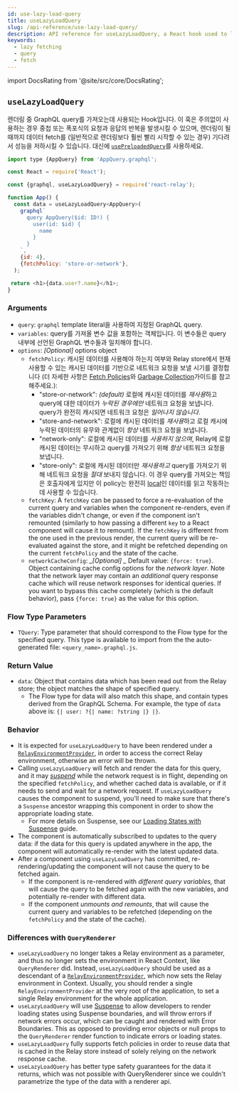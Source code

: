 ```yaml
---
id: use-lazy-load-query
title: useLazyLoadQuery
slug: /api-reference/use-lazy-load-query/
description: API reference for useLazyLoadQuery, a React hook used to lazily fetch query data when a component renders
keywords:
  - lazy fetching
  - query
  - fetch
---
```


import DocsRating from '@site/src/core/DocsRating';

## `useLazyLoadQuery`

렌더링 중 GraphQL query를 가져오는데 사용되는 Hook입니다. 이 훅은 주의없이 사용하는 경우 중첩 또는 폭포식의 요청과 응답의 반복을 발생시킬 수 있으며, 렌더링이 될 때까지 데이터 fetch를 (일반적으로 렌더링보다 훨씬 빨리 시작할 수 있는 경우) 기다려서 성능을 저하시킬 수 있습니다. 대신에 [`usePreloadedQuery`](../use-preloaded-query)를 사용하세요.

```js
import type {AppQuery} from 'AppQuery.graphql';

const React = require('React');

const {graphql, useLazyLoadQuery} = require('react-relay');

function App() {
  const data = useLazyLoadQuery<AppQuery>(
    graphql`
      query AppQuery($id: ID!) {
        user(id: $id) {
          name
        }
      }
    `,
    {id: 4},
    {fetchPolicy: 'store-or-network'},
  );

 return <h1>{data.user?.name}</h1>;
}
```

### Arguments

* `query`: `graphql` template literal을 사용하여 지정된 GraphQL query.
* `variables`: query를 가져올 변수 값을 포함하는 객체입니다. 이 변수들은 query 내부에 선언된 GraphQL 변수들과 일치해야 합니다.
* `options`: _*[Optional]*_ options object
    * `fetchPolicy`: 캐시된 데이터를 사용해야 하는지 여부와 Relay store에서 현재 사용할 수 있는 캐시된 데이터를 기반으로 네트워크 요청을 보낼 시기를 결정합니다 (더 자세한 사항은 [Fetch Policies](../../guided-tour/reusing-cached-data/fetch-policies)와 [Garbage Collection](../../guided-tour/reusing-cached-data/presence-of-data)가이드를 참고해주세요.):
        * "store-or-network": _*(default)*_ 로컬에 캐시된 데이터를 *재사용*하고 query에 대한 데이터가 *누락된 경우에만* 네트워크 요청을 보냅니다. query가 완전히 캐시되면 네트워크 요청은 *일어나지 않습니다*.
        * "store-and-network": 로컬에 캐시된 데이터를 *재사용*하고 로컬 캐시에 누락된 데이터의 유무와 관계없이 *항상* 네트워크 요청을 보냅니다.
        * "network-only": 로컬에 캐시된 데이터를 *사용하지 않으며*, Relay에 로컬 캐시된 데이터는 무시하고 query를 가져오기 위해 *항상* 네트워크 요청을 보냅니다.
        * "store-only": 로컬에 캐시된 데이터만 *재사용하고* query를 가져오기 위해 네트워크 요청을 *절대* 보내지 않습니다. 이 경우 query를 가져오는 책임은 호출자에게 있지만 이 policy는 완전히 [local](../../guided-tour/updating-data/local-data-updates)인 데이터를 읽고 작동하는데 사용할 수 있습니다.
    * `fetchKey`: A `fetchKey` can be passed to force a re-evaluation of the current query and variables when the component re-renders, even if the variables didn't change, or even if the component isn't remounted (similarly to how passing a different `key` to a React component will cause it to remount). If the `fetchKey` is different from the one used in the previous render, the current query will be re-evaluated against the store, and it might be refetched depending on the current `fetchPolicy` and the state of the cache.
    * `networkCacheConfig`: *_[Optional] _* Default value: `{force: true}`. Object containing cache config options for the *network layer*. Note that the network layer may contain an *additional* query response cache which will reuse network responses for identical queries. If you want to bypass this cache completely (which is the default behavior), pass `{force: true}` as the value for this option.

### Flow Type Parameters

* `TQuery`: Type parameter that should correspond to the Flow type for the specified query. This type is available to import from the the auto-generated file: `<query_name>.graphql.js`.

### Return Value

* `data`: Object that contains data which has been read out from the Relay store; the object matches the shape of specified query.
    * The Flow type for data will also match this shape, and contain types derived from the GraphQL Schema. For example, the type of `data` above is: `{| user: ?{| name: ?string |} |}`.

### Behavior

* It is expected for `useLazyLoadQuery` to have been rendered under a [`RelayEnvironmentProvider`](../relay-environment-provider), in order to access the correct Relay environment, otherwise an error will be thrown.
* Calling `useLazyLoadQuery`  will fetch and render the data for this query, and it may [*_suspend_*](../../guided-tour/rendering/loading-states) while the network request is in flight, depending on the specified `fetchPolicy`, and whether cached data is available, or if it needs to send and wait for a network request. If `useLazyLoadQuery` causes the component to suspend, you'll need to make sure that there's a `Suspense` ancestor wrapping this component in order to show the appropriate loading state.
    * For more details on Suspense, see our [Loading States with Suspense](../../guided-tour/rendering/loading-states/) guide.
* The component is automatically subscribed to updates to the query data: if the data for this query is updated anywhere in the app, the component will automatically re-render with the latest updated data.
* After a component using `useLazyLoadQuery` has committed, re-rendering/updating the component will not cause the query to be fetched again.
    * If the component is re-rendered with *different query variables,* that will cause the query to be fetched again with the new variables, and potentially re-render with different data.
    * If the component *unmounts and remounts*, that will cause the current query and variables to be refetched (depending on the `fetchPolicy` and the state of the cache).

### Differences with `QueryRenderer`

* `useLazyLoadQuery` no longer takes a Relay environment as a parameter, and thus no longer sets the environment in React Context, like `QueryRenderer` did. Instead, `useLazyLoadQuery` should be used as a descendant of a [`RelayEnvironmentProvider`](../relay-environment-provider), which now sets the Relay environment in Context. Usually, you should render a single `RelayEnvironmentProvider` at the very root of the application, to set a single Relay environment for the whole application.
* `useLazyLoadQuery` will use [Suspense](../../guided-tour/rendering/loading-states) to allow developers to render loading states using Suspense boundaries, and will throw errors if network errors occur, which can be caught and rendered with Error Boundaries. This as opposed to providing error objects or null props to the `QueryRenderer` render function to indicate errors or loading states.
* `useLazyLoadQuery` fully supports fetch policies in order to reuse data that is cached in the Relay store instead of solely relying on the network response cache.
* `useLazyLoadQuery` has better type safety guarantees for the data it returns, which was not possible with QueryRenderer since we couldn't parametrize the type of the data with a renderer api.



<DocsRating />
